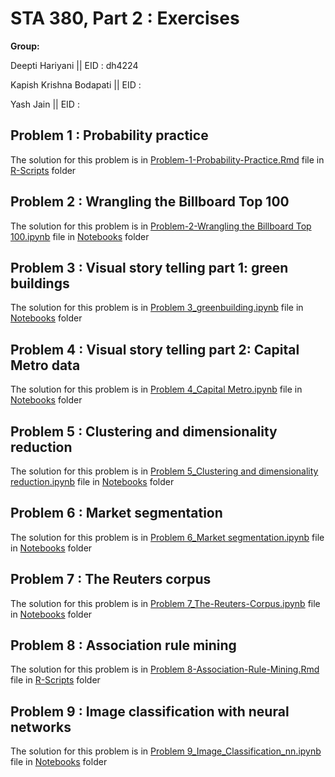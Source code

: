 # STA 380, Part 2 : Exercises

__Group:__

Deepti Hariyani ||
EID : dh4224

Kapish Krishna Bodapati ||
EID : 

Yash Jain ||
EID : 

## Problem 1 : Probability practice
The solution for this problem is in [Problem-1-Probability-Practice.Rmd](https://github.com/DH2024/ML2-Assignments/blob/main/R%20Scripts/Problem-1-Probability-Practice.Rmd/) file in [R-Scripts](https://github.com/DH2024/ML2-Assignments/tree/main/R%20Scripts) folder

## Problem 2 : Wrangling the Billboard Top 100
The solution for this problem is in [Problem-2-Wrangling the Billboard Top 100.ipynb](https://github.com/DH2024/ML2-Assignments/blob/main/Notebooks/Problem%202_Wrangling%20the%20Billboard%20Top%20100.ipynb) file in [Notebooks](https://github.com/DH2024/ML2-Assignments/tree/main/Notebooks/) folder

## Problem 3 : Visual story telling part 1: green buildings
The solution for this problem is in [Problem 3_greenbuilding.ipynb](https://github.com/DH2024/ML2-Assignments/blob/main/Notebooks/Problem%203_greenbuilding.ipynb/) file in [Notebooks](https://github.com/DH2024/ML2-Assignments/tree/main/Notebooks/) folder

## Problem 4 : Visual story telling part 2: Capital Metro data
The solution for this problem is in [Problem 4_Capital Metro.ipynb](https://github.com/DH2024/ML2-Assignments/blob/main/Notebooks/Problem%204_Capital%20Metro.ipynb/) file in [Notebooks](https://github.com/DH2024/ML2-Assignments/tree/main/Notebooks/) folder

## Problem 5 : Clustering and dimensionality reduction
The solution for this problem is in [Problem 5_Clustering and dimensionality reduction.ipynb](https://github.com/DH2024/ML2-Assignments/blob/main/Notebooks/Problem%205_Clustering%20and%20dimensionality%20reduction.ipynb/) file in [Notebooks](https://github.com/DH2024/ML2-Assignments/tree/main/Notebooks/) folder

## Problem 6 : Market segmentation
The solution for this problem is in [Problem 6_Market segmentation.ipynb](https://github.com/DH2024/ML2-Assignments/blob/main/Notebooks/Problem%206_Market%20segmentation.ipynb/) file in [Notebooks](https://github.com/DH2024/ML2-Assignments/tree/main/Notebooks/) folder

## Problem 7 : The Reuters corpus
The solution for this problem is in [Problem 7_The-Reuters-Corpus.ipynb](https://github.com/DH2024/ML2-Assignments/blob/main/Notebooks/Problem%207_The-Reuters-Corpus-checkpoint.ipynb) file in [Notebooks](https://github.com/DH2024/ML2-Assignments/tree/main/Notebooks/) folder

## Problem 8 : Association rule mining
The solution for this problem is in [Problem 8-Association-Rule-Mining.Rmd](https://github.com/DH2024/ML2-Assignments/blob/main/R%20Scripts/Problem%208-Association-Rule-Mining.Rmd) file in [R-Scripts](https://github.com/DH2024/ML2-Assignments/tree/main/R%20Scripts) folder

## Problem 9 : Image classification with neural networks
The solution for this problem is in [Problem 9_Image_Classification_nn.ipynb](https://github.com/DH2024/ML2-Assignments/blob/main/Notebooks/Problem%209_Image_Classification_nn.ipynb) file in [Notebooks](https://github.com/DH2024/ML2-Assignments/tree/main/Notebooks/) folder
